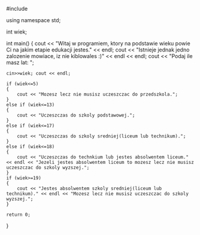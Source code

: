#include <iostream>

using namespace std;

int wiek;

int main() 
{
	cout << "Witaj w programiem, ktory na podstawie wieku powie Ci na jakim etapie edukacji jestes." << endl;
	cout << "Istnieje jednak jedno zalozenie mowiace, iz nie kiblowales :)" << endl << endl;
	cout << "Podaj ile masz lat: ";
	
	cin>>wiek; cout << endl;
	
	if (wiek<=5)
	{
		cout << "Mozesz lecz nie musisz uczeszczac do przedszkola.";
	}
	else if (wiek<=13)
	{
		cout << "Uczeszczas do szkoly podstawowej.";
	}
	else if (wiek<=17)
	{
		cout << "Uczeszczas do szkoly sredniej(liceum lub technikum).";
	}
	else if (wiek<=18)
	{
		cout << "Uczeszczas do technkium lub jestes absolwentem liceum." << endl << "Jezeli jestes absolwentem liceum to mozesz lecz nie musisz uczeszczac do szkoly wyzszej.";
	}
	if (wiek>=19)
	{
		cout << "Jestes absolwentem szkoly sredniej(liceum lub technikum)." << endl << "Mozesz lecz nie musisz uczeszczac do szkoly wyzszej.";
	}
	
	return 0;
}
